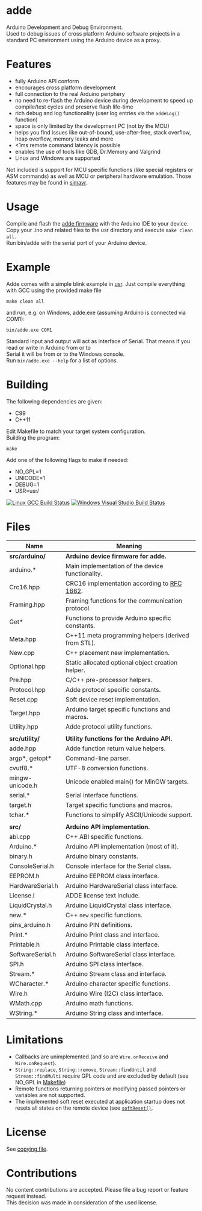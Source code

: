 adde
====

Arduino Development and Debug Environment.  
Used to debug issues of cross platform Arduino software projects in a standard PC environment using
the Arduino device as a proxy.

Features
========

- fully Arduino API conform
- encourages cross platform development
- full connection to the real Arduino periphery
- no need to re-flash the Arduino device during development to speed up compile/test cycles and preserve flash life-time
- rich debug and log functionality (user log entries via the `addeLog()` function)
- space is only limited by the development PC (not by the MCU)
- helps you find issues like out-of-bound, use-after-free, stack overflow, heap overflow, memory leaks and more
- <1ms remote command latency is possible
- enables the use of tools like GDB, Dr.Memory and Valgrind
- Linux and Windows are supported

Not included is support for MCU specific functions (like special registers or ASM commands) as well
as MCU or peripheral hardware emulation. Those features may be found in [simavr](https://github.com/buserror/simavr).

Usage
=====

Compile and flash the [adde firmware](src/arduino) with the Arduino IDE to your device.  
Copy your .ino and related files to the usr directory and execute `make clean all`.  
Run bin/adde with the serial port of your Arduino device.

Example
=======

Adde comes with a simple blink example in [usr](usr). Just compile everything with GCC using the provided make file

    make clean all

and run, e.g. on Windows, adde.exe (assuming Arduino is connected via COM1):

    bin/adde.exe COM1

Standard input and output will act as interface of Serial. That means if you read or write in Arduino from or to  
Serial it will be from or to the Windows console.  
Run `bin/adde.exe --help` for a list of options.

Building
========

The following dependencies are given:  
- C99
- C++11

Edit Makefile to match your target system configuration.  
Building the program:  

    make

Add one of the following flags to make if needed:
- NO_GPL=1
- UNICODE=1
- DEBUG=1
- USR=usr/

[![Linux GCC Build Status](https://img.shields.io/travis/daniel-starke/adde/master.svg?label=Linux)](https://travis-ci.org/daniel-starke/adde)
[![Windows Visual Studio Build Status](https://img.shields.io/appveyor/ci/danielstarke/adde/master.svg?label=Windows)](https://ci.appveyor.com/project/danielstarke/adde)    

Files
=====

|Name            |Meaning
|----------------|--------------------------------------------------
|**src/arduino/**|**Arduino device firmware for adde.**
|arduino.*       |Main implementation of the device functionality.
|Crc16.hpp       |CRC16 implementation according to [RFC 1662](https://tools.ietf.org/html/rfc1662).
|Framing.hpp     |Framing functions for the communication protocol.
|Get*            |Functions to provide Arduino specific constants.
|Meta.hpp        |C++11 meta programming helpers (derived from STL).
|New.cpp         |C++ placement new implementation.
|Optional.hpp    |Static allocated optional object creation helper.
|Pre.hpp         |C/C++ pre-processor helpers.
|Protocol.hpp    |Adde protocol specific constants.
|Reset.cpp       |Soft device reset implementation.
|Target.hpp      |Arduino target specific functions and macros.
|Utility.hpp     |Adde protocol utility functions.
|                |
|**src/utility/**|**Utility functions for the Arduino API.**
|adde.hpp        |Adde function return value helpers.
|argp*, getopt*  |Command-line parser.
|cvutf8.*        |UTF-8 conversion functions.
|mingw-unicode.h |Unicode enabled main() for MinGW targets.
|serial.*        |Serial interface functions.
|target.h        |Target specific functions and macros.
|tchar.*         |Functions to simplify ASCII/Unicode support.
|                |
|**src/**        |**Arduino API implementation.**
|abi.cpp         |C++ ABI specific functions.
|Arduino.*       |Arduino API implementation (most of it).
|binary.h        |Arduino binary constants.
|ConsoleSerial.h |Console interface for the Serial class.
|EEPROM.h        |Arduino EEPROM class interface.
|HardwareSerial.h|Arduino HardwareSerial class interface.
|License.i       |ADDE license text include.
|LiquidCrystal.h |Arduino LiquidCrystal class interface.
|new.*           |C++ `new` specific functions.
|pins_arduino.h  |Arduino PIN definitions.
|Print.*         |Arduino Print class and interface.
|Printable.h     |Arduino Printable class interface.
|SoftwareSerial.h|Arduino SoftwareSerial class interface.
|SPI.h           |Arduino SPI class interface.
|Stream.*        |Arduino Stream class and interface.
|WCharacter.*    |Arduino character specific functions.
|Wire.h          |Arduino Wire (I2C) class interface.
|WMath.cpp       |Arduino math functions.
|WString.*       |Arduino String class and interface.

Limitations
===========

- Callbacks are unimplemented (and so are `Wire.onReceive` and `Wire.onRequest`).
- `String::replace`, `String::remove`, `Stream::findUntil` and `Stream::findMulti` require GPL code and are excluded by default (see NO_GPL in [Makefile](Makefile))
- Remote functions returning pointers or modifying passed pointers or variables are not supported.
- The implemented soft reset executed at application startup does not resets all states on the remote device (see [`softReset()`](src/arduino/Reset.cpp).

License
=======

See [copying file](doc/COPYING).  

Contributions
=============

No content contributions are accepted. Please file a bug report or feature request instead.  
This decision was made in consideration of the used license.

